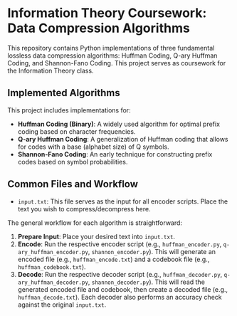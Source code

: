 # Information Theory Coursework: Data Compression Algorithms

This repository contains Python implementations of three fundamental lossless data compression algorithms: Huffman Coding, Q-ary Huffman Coding, and Shannon-Fano Coding. 
This project serves as coursework for the Information Theory class.

## Implemented Algorithms

This project includes implementations for:

* **Huffman Coding (Binary)**: A widely used algorithm for optimal prefix coding based on character frequencies.
* **Q-ary Huffman Coding**: A generalization of Huffman coding that allows for codes with a base (alphabet size) of Q symbols.
* **Shannon-Fano Coding**: An early technique for constructing prefix codes based on symbol probabilities.

## Common Files and Workflow

* `input.txt`: This file serves as the input for all encoder scripts. Place the text you wish to compress/decompress here.

The general workflow for each algorithm is straightforward:

1.  **Prepare Input**: Place your desired text into `input.txt`.
2.  **Encode**: Run the respective encoder script (e.g., `huffman_encoder.py`, `q-ary_huffman_encoder.py`, `shannon_encoder.py`). This will generate an encoded file (e.g., `huffman_encode.txt`) and a codebook file (e.g., `huffman_codebook.txt`).
3.  **Decode**: Run the respective decoder script (e.g., `huffman_decoder.py`, `q-ary_huffman_decoder.py`, `shannon_decoder.py`). This will read the generated encoded file and codebook, then create a decoded file (e.g., `huffman_decode.txt`). Each decoder also performs an accuracy check against the original `input.txt`.


